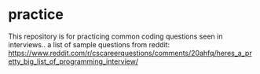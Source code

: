 # practice

This repository is for practicing common coding questions seen in interviews.. a list of sample questions from reddit:
https://www.reddit.com/r/cscareerquestions/comments/20ahfq/heres_a_pretty_big_list_of_programming_interview/
